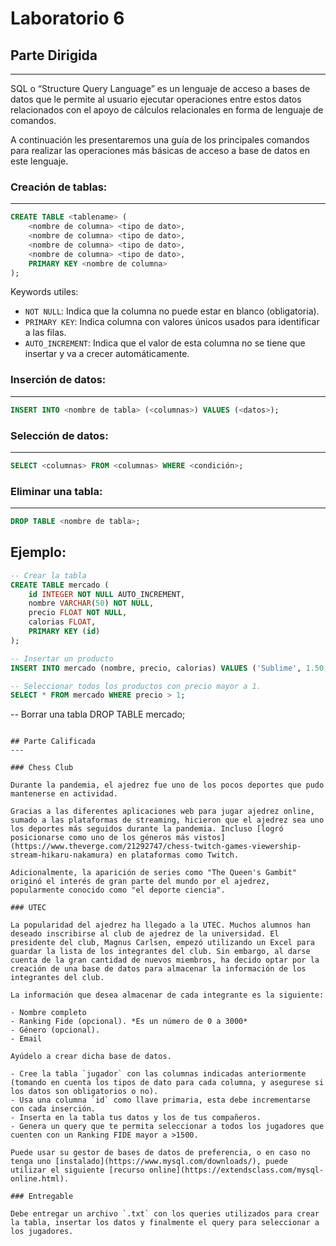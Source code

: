 # Laboratorio 6
## Parte Dirigida
---
SQL o “Structure Query Language” es un lenguaje de acceso a bases de datos que le permite al usuario ejecutar operaciones entre estos datos relacionados con el apoyo de cálculos relacionales en forma de lenguaje de comandos.

A continuación les presentaremos una guía de los principales comandos para realizar las operaciones más básicas de acceso a base de datos en este lenguaje.

### Creación de tablas:
---
```sql
CREATE TABLE <tablename> (
    <nombre de columna> <tipo de dato>,
    <nombre de columna> <tipo de dato>,
    <nombre de columna> <tipo de dato>,
    <nombre de columna> <tipo de dato>,
    PRIMARY KEY <nombre de columna>
);
```

Keywords utiles:
- ```NOT NULL```: Indica que la columna no puede estar en blanco (obligatoria).
- ```PRIMARY KEY```: Indica columna con valores únicos usados para identificar a las filas.
- ```AUTO_INCREMENT```: Indica que el valor de esta columna no se tiene que insertar y va a crecer automáticamente.


### Inserción de datos:
---
```sql
INSERT INTO <nombre de tabla> (<columnas>) VALUES (<datos>);
```

### Selección de datos:
---
```sql
SELECT <columnas> FROM <columnas> WHERE <condición>;
```

### Eliminar una tabla:
---
```sql
DROP TABLE <nombre de tabla>;
```

## Ejemplo:

```sql
-- Crear la tabla
CREATE TABLE mercado (
    id INTEGER NOT NULL AUTO_INCREMENT,
    nombre VARCHAR(50) NOT NULL,
    precio FLOAT NOT NULL,
    calorias FLOAT,
    PRIMARY KEY (id)
);

-- Insertar un producto
INSERT INTO mercado (nombre, precio, calorias) VALUES ('Sublime', 1.50, 166);

-- Seleccionar todos los productos con precio mayor a 1.
SELECT * FROM mercado WHERE precio > 1;
```

-- Borrar una tabla
DROP TABLE mercado;
```

## Parte Calificada
---

### Chess Club

Durante la pandemia, el ajedrez fue uno de los pocos deportes que pudo mantenerse en actividad.

Gracias a las diferentes aplicaciones web para jugar ajedrez online, sumado a las plataformas de streaming, hicieron que el ajedrez sea uno los deportes más seguidos durante la pandemia. Incluso [logró posicionarse como uno de los géneros más vistos](https://www.theverge.com/21292747/chess-twitch-games-viewership-stream-hikaru-nakamura) en plataformas como Twitch.

Adicionalmente, la aparición de series como "The Queen's Gambit" originó el interés de gran parte del mundo por el ajedrez, popularmente conocido como "el deporte ciencia".

### UTEC

La popularidad del ajedrez ha llegado a la UTEC. Muchos alumnos han deseado inscribirse al club de ajedrez de la universidad. El presidente del club, Magnus Carlsen, empezó utilizando un Excel para guardar la lista de los integrantes del club. Sin embargo, al darse cuenta de la gran cantidad de nuevos miembros, ha decido optar por la creación de una base de datos para almacenar la información de los integrantes del club.

La información que desea almacenar de cada integrante es la siguiente:

- Nombre completo
- Ranking Fide (opcional). *Es un número de 0 a 3000*
- Género (opcional).
- Email

Ayúdelo a crear dicha base de datos.

- Cree la tabla `jugador` con las columnas indicadas anteriormente (tomando en cuenta los tipos de dato para cada columna, y asegurese si los datos son obligatorios o no).
- Usa una columna `id` como llave primaria, esta debe incrementarse con cada inserción.
- Inserta en la tabla tus datos y los de tus compañeros.
- Genera un query que te permita seleccionar a todos los jugadores que cuenten con un Ranking FIDE mayor a >1500.

Puede usar su gestor de bases de datos de preferencia, o en caso no tenga uno [instalado](https://www.mysql.com/downloads/), puede utilizar el siguiente [recurso online](https://extendsclass.com/mysql-online.html).

### Entregable

Debe entregar un archivo `.txt` con los queries utilizados para crear la tabla, insertar los datos y finalmente el query para seleccionar a los jugadores.
